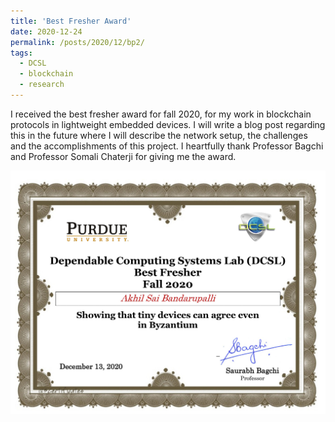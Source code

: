 ```yaml
---
title: 'Best Fresher Award'
date: 2020-12-24
permalink: /posts/2020/12/bp2/
tags:
  - DCSL
  - blockchain
  - research
---
```


I received the best fresher award for fall 2020, for my work in blockchain protocols in lightweight embedded devices. I will write a blog post regarding this in the future where I will describe the network setup, the challenges and the accomplishments of this project. I heartfully thank Professor Bagchi and Professor Somali Chaterji for giving me the award.

![Certificate](/images/best_fresher.jpg)
